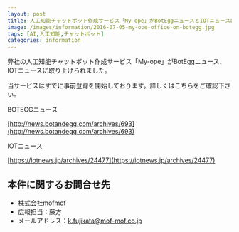 ```yaml
---
layout: post
title: 人工知能チャットボット作成サービス「My-ope」がBotEggニュースとIOTニュースに掲載されました。
image: /images/information/2016-07-05-my-ope-office-on-botegg.jpg
tags: [AI,人工知能,チャットボット]
categories: information
---
```


弊社の人工知能チャットボット作成サービス「My-ope」がBotEggニュース、IOTニュースに取り上げられました。

当サービスはすでに事前登録を開始しております。詳しくはこちらをご確認下さい。

BOTEGGニュース

[http://news.botandegg.com/archives/693](http://news.botandegg.com/archives/693)

IOTニュース

[https://iotnews.jp/archives/24477](https://iotnews.jp/archives/24477)

## 本件に関するお問合せ先

- 株式会社mofmof
- 広報担当：藤方
- メールアドレス：k.fujikata@mof-mof.co.jp
